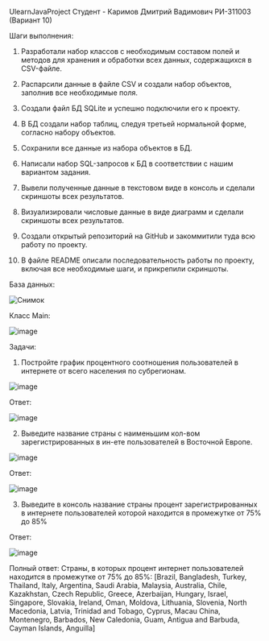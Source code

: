 UlearnJavaProject
Студент - Каримов Дмитрий Вадимович РИ-311003 (Вариант 10)

Шаги выполнения:

1. Разработали набор классов с необходимым составом полей и методов для хранения и обработки всех данных, содержащихся в CSV-файле.

2. Распарсили данные в файле CSV и создали набор объектов, заполнив все необходимые поля.

3. Создали файл БД SQLite и успешно подключили его к проекту.

4. В БД создали набор таблиц, следуя третьей нормальной форме, согласно набору объектов.

5. Сохранили все данные из набора объектов в БД.

6. Написали набор SQL-запросов к БД в соответствии с нашим вариантом задания.

7. Вывели полученные данные в текстовом виде в консоль и сделали скриншоты всех результатов.

8. Визуализировали числовые данные в виде диаграмм и сделали скриншоты всех результатов.

9. Создали открытый репозиторий на GitHub и закоммитили туда всю работу по проекту.

10. В файле README описали последовательность работы по проекту, включая все необходимые шаги, и прикрепили скриншоты.

База данных:

![Снимок](https://github.com/BazarJackson/UlearnJavaProject/assets/123628690/6a1e42fe-a605-405c-93ab-455651f4e1a4)

Класс Main:

![image](https://github.com/BazarJackson/UlearnJavaProject/assets/123628690/7a16251a-1691-4b06-b8e9-255d2f134aeb)

Задачи:

1. Постройте график процентного соотношения пользователей в интернете от всего населения по субрегионам.

![image](https://github.com/BazarJackson/UlearnJavaProject/assets/123628690/fd6ca73a-6632-4e5d-989e-9f4a6e407f02)

Ответ:

![image](https://github.com/BazarJackson/UlearnJavaProject/assets/123628690/b31e1a6d-34bb-4623-9089-0e74e1407993)

2. Выведите название страны с наименьшим кол-вом зарегистрированных в ин-ете пользователей в Восточной Европе.

![image](https://github.com/BazarJackson/UlearnJavaProject/assets/123628690/fc2a6b22-c9ce-4fe3-b441-19b1f2655e89)

Ответ:

![image](https://github.com/BazarJackson/UlearnJavaProject/assets/123628690/db81a0df-5062-4101-80a5-cd739897ca6b)

3. Выведите в консоль название страны процент зарегистрированных в интернете пользователей которой находится в промежутке от 75% до 85%

Ответ:

![image](https://github.com/BazarJackson/UlearnJavaProject/assets/123628690/71393689-b110-4011-81e4-067498ffc6c8)

Полный ответ:
Страны, в которых процент интернет пользователей находится в промежутке от 75% до 85%:
[Brazil, Bangladesh, Turkey, Thailand, Italy, Argentina, Saudi Arabia, Malaysia, Australia, Chile, Kazakhstan, Czech Republic, Greece, Azerbaijan, Hungary, Israel, Singapore, Slovakia, Ireland, Oman, Moldova, Lithuania, Slovenia, North Macedonia, Latvia, Trinidad and Tobago, Cyprus, Macau China, Montenegro, Barbados, New Caledonia, Guam, Antigua and Barbuda, Cayman Islands, Anguilla]


